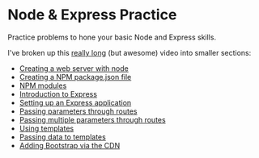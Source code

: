 # Node & Express Practice

Practice problems to hone your basic Node and Express skills.

I've broken up this [really long](https://www.youtube.com/watch?v=Zao1BWC-RWo) (but awesome) video into smaller sections:

- [Creating a web server with node](https://youtu.be/Zao1BWC-RWo?t=7m24s)
- [Creating a NPM package.json file](https://youtu.be/Zao1BWC-RWo?t=17m41s)
- [NPM modules](https://youtu.be/Zao1BWC-RWo?t=20m15s)
- [Introduction to Express](https://youtu.be/Zao1BWC-RWo?t=23m11s)
- [Setting up an Express application](https://youtu.be/Zao1BWC-RWo?t=31m26s)
- [Passing parameters through routes](https://youtu.be/Zao1BWC-RWo?t=39m27s)
- [Passing multiple parameters through routes](https://youtu.be/Zao1BWC-RWo?t=40m51s)
- [Using templates](https://youtu.be/Zao1BWC-RWo?t=43m23s)
- [Passing data to templates](https://youtu.be/Zao1BWC-RWo?t=48m)
- [Adding Bootstrap via the CDN](https://youtu.be/Zao1BWC-RWo?t=52m18s)

